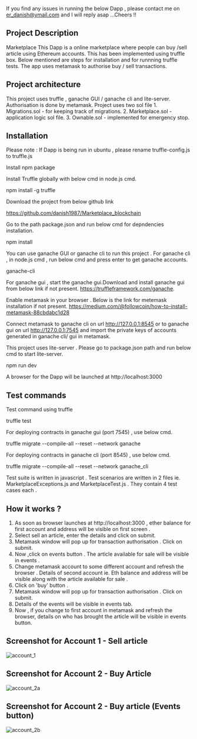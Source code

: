 If you find any issues in running the below Dapp , please contact me on er_danish@ymail.com and I will reply asap ...Cheers !!

## Project Description

Marketplace
This Dapp is a online marketplace where people can buy /sell article using Ethereum accounts. This has been implemented using truffle box. Below mentioned are steps for installation and for runnning truffle tests. The app uses metamask to authorise buy / sell transactions.

## Project architecture

This project uses truffle , ganache GUI / ganache cli and lite-server. Authorisation is done by metamask. 
Project uses two sol file 
    1.  Migrations.sol - for keeping track of migrations.
    2.  Marketplace.sol - application logic sol file.
    3. Ownable.sol - implemented for emergency stop.

## Installation

Please note : If Dapp is being run in ubuntu , please rename truffle-config.js to truffle.js

Install npm package

Install Truffle globally with below cmd in node.js cmd.

   npm install -g truffle

Download the project from below github link

   https://github.com/danish1987/Marketplace_blockchain

Go to the path package.json and run below cmd for depndencies installation.

   npm install

You can use ganache GUI or ganache cli to run this project .
For ganache cli , in node.js cmd , run below cmd and press enter to get ganache accounts.

  ganache-cli

For ganache gui , start the ganache gui.Download and install ganache gui from below link if not present.
   https://truffleframework.com/ganache.

Enable metamask in your browser . Below is the link for metemask installation if not present.
   https://medium.com/@followcoin/how-to-install-metamask-88cbdabc1d28

Connect metamask to ganache cli on url http://127.0.0.1:8545 or to ganache gui on url http://127.0.0.1:7545   and import the private keys of accounts generated in ganache cli/ gui in metamask.

This project uses lite-server . Please go to package.json path and run below cmd to start lite-server.

   npm run dev

A browser for the Dapp will be launched at http://localhost:3000 

## Test commands

Test command using truffle

   truffle test

For deploying contracts in ganache gui (port 7545) , use below cmd.

   truffle migrate --compile-all --reset --network ganache

For deploying contracts in ganache cli (port 8545) , use below cmd.

   truffle migrate --compile-all --reset --network ganache_cli

Test suite is written in javascript . Test scenarios are written in 2 files ie. MarketplaceExceptions.js and MarketplaceTest.js . They contain 4 test cases each .

## How it works ?

1.  As soon as browser launches at http://localhost:3000 , ether balance for first account and address will be visible on first screen .
2.  Select sell an article, enter the details and click on submit.
3.  Metamask window will pop up for transaction authorisation . Click on submit.
3.  Now ,click on events button . The article available for sale will be visible in events .
4.  Change metamask account to some different account and refresh the browser . Details of second account ie. Eth balance and address will be visible along with the article available for sale .
5.  Click on 'buy' button .
6.  Metamask window will pop up for transaction authorisation . Click on submit.
7.  Details of the events will be visible in events tab.
8.  Now , if you change to first account in metamask and refresh the browser, details on who has brought the article will be visible in events button.

## Screenshot for Account 1 - Sell article

![account_1](https://user-images.githubusercontent.com/33827810/44811615-ad233080-abf2-11e8-8d64-8f3a15bf4c58.JPG)

## Screenshot for Account 2 - Buy Article

![account_2a](https://user-images.githubusercontent.com/33827810/44811732-068b5f80-abf3-11e8-937f-d6f36206e4b7.JPG)

## Screenshot for Account 2 - Buy article (Events button)

![account_2b](https://user-images.githubusercontent.com/33827810/44811851-4a7e6480-abf3-11e8-956d-8a53ec87a619.JPG)

